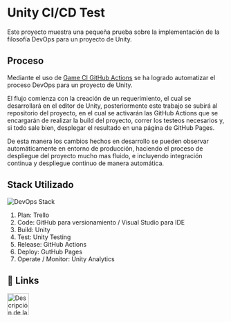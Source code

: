 
# Unity CI/CD Test

Este proyecto muestra una pequeña prueba sobre la implementación de la filosofía DevOps para un proyecto de Unity.


## Proceso

Mediante el uso de [Game CI GitHub Actions](https://github.com/game-ci/unity-actions) se ha logrado automatizar el proceso DevOps para un proyecto de Unity.

El flujo comienza con la creación de un requerimiento, el cual se desarrollará en el editor de Unity, posteriormente este trabajo se subirá al repositorio del proyecto, en el cual se activarán las GitHub Actions que se encargarán de realizar la build del proyecto, correr los testeos necesarios y, si todo sale bien, desplegar el resultado en una página de GitHub Pages.

De esta manera los cambios hechos en desarrollo se pueden observar automáticamente en entorno de producción, haciendo el proceso de despliegue del proyecto mucho mas fluido, e incluyendo integración continua y despliegue continuo de manera automática.


## Stack Utilizado

![DevOps Stack](https://i.ibb.co/0Kwr6B0/Dev-Ops-Stack.png)

1. Plan: Trello
2. Code: GitHub para versionamiento / Visual Studio para IDE
3. Build: Unity
4. Test: Unity Testing
5. Release: GitHub Actions
6. Deploy: GutHub Pages
7. Operate / Monitor: Unity Analytics


## 🔗 Links

<a href="https://www.linkedin.com/in/ignacio-rivas-urra-91074814a/" taget="_blank">
  <img src="https://upload.wikimedia.org/wikipedia/commons/1/19/LinkedIn_logo.svg" alt="Descripción de la imagen" height="50"/>
</a>
